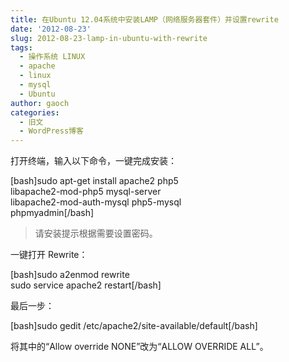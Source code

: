 ```yaml
---
title: 在Ubuntu 12.04系统中安装LAMP（网络服务器套件）并设置rewrite
date: '2012-08-23'
slug: 2012-08-23-lamp-in-ubuntu-with-rewrite
tags:
  - 操作系统 LINUX
  - apache
  - linux
  - mysql
  - Ubuntu
author: gaoch
categories:
  - 旧文
  - WordPress博客
---
```



打开终端，输入以下命令，一键完成安装：

\[bash\]sudo apt-get install apache2 php5  
libapache2-mod-php5 mysql-server  
libapache2-mod-auth-mysql php5-mysql  
phpmyadmin\[/bash\]

> 请安装提示根据需要设置密码。

一键打开 Rewrite：

\[bash\]sudo a2enmod rewrite  
sudo service apache2 restart\[/bash\]

最后一步：

\[bash\]sudo gedit /etc/apache2/site-available/default\[/bash\]

将其中的“Allow override NONE”改为“ALLOW OVERRIDE ALL”。

